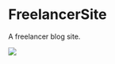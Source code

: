 # FreelancerSite
A freelancer blog  site.

<img src="https://www.google.com/url?sa=i&url=https%3A%2F%2Fwww.pinterest.com%2Fpin%2F823877325576158371%2F&psig=AOvVaw15kXDaRAIsJHEm9jEeULud&ust=1668714562697000&source=images&cd=vfe&ved=0CA8QjRxqFwoTCIjgiqO8s_sCFQAAAAAdAAAAABAI">
